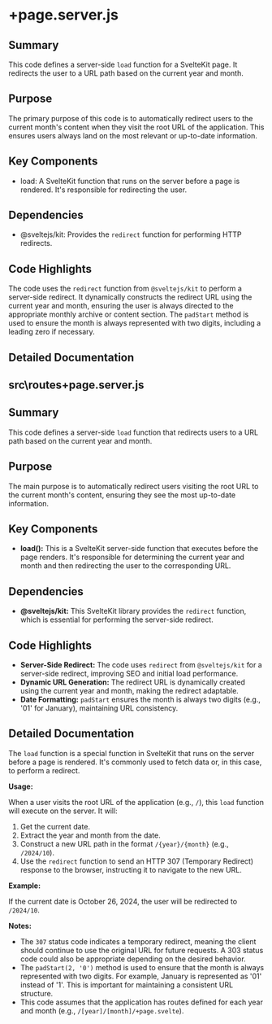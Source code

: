 # +page.server.js

## Summary
This code defines a server-side `load` function for a SvelteKit page. It redirects the user to a URL path based on the current year and month.

## Purpose
The primary purpose of this code is to automatically redirect users to the current month's content when they visit the root URL of the application. This ensures users always land on the most relevant or up-to-date information.

## Key Components
- load: A SvelteKit function that runs on the server before a page is rendered. It's responsible for redirecting the user.

## Dependencies
- @sveltejs/kit: Provides the `redirect` function for performing HTTP redirects.

## Code Highlights
The code uses the `redirect` function from `@sveltejs/kit` to perform a server-side redirect. It dynamically constructs the redirect URL using the current year and month, ensuring the user is always directed to the appropriate monthly archive or content section. The `padStart` method is used to ensure the month is always represented with two digits, including a leading zero if necessary.

## Detailed Documentation
## src\routes\+page.server.js

## Summary
This code defines a server-side `load` function that redirects users to a URL path based on the current year and month.

## Purpose
The main purpose is to automatically redirect users visiting the root URL to the current month's content, ensuring they see the most up-to-date information.

## Key Components
*   **load():** This is a SvelteKit server-side function that executes before the page renders. It's responsible for determining the current year and month and then redirecting the user to the corresponding URL.

## Dependencies
*   **@sveltejs/kit:** This SvelteKit library provides the `redirect` function, which is essential for performing the server-side redirect.

## Code Highlights
*   **Server-Side Redirect:** The code uses `redirect` from `@sveltejs/kit` for a server-side redirect, improving SEO and initial load performance.
*   **Dynamic URL Generation:** The redirect URL is dynamically created using the current year and month, making the redirect adaptable.
*   **Date Formatting:** `padStart` ensures the month is always two digits (e.g., '01' for January), maintaining URL consistency.

## Detailed Documentation

The `load` function is a special function in SvelteKit that runs on the server before a page is rendered. It's commonly used to fetch data or, in this case, to perform a redirect.

**Usage:**

When a user visits the root URL of the application (e.g., `/`), this `load` function will execute on the server. It will:

1.  Get the current date.
2.  Extract the year and month from the date.
3.  Construct a new URL path in the format `/{year}/{month}` (e.g., `/2024/10`).
4.  Use the `redirect` function to send an HTTP 307 (Temporary Redirect) response to the browser, instructing it to navigate to the new URL.

**Example:**

If the current date is October 26, 2024, the user will be redirected to `/2024/10`.

**Notes:**

*   The `307` status code indicates a temporary redirect, meaning the client should continue to use the original URL for future requests.  A 303 status code could also be appropriate depending on the desired behavior.
*   The `padStart(2, '0')` method is used to ensure that the month is always represented with two digits. For example, January is represented as '01' instead of '1'. This is important for maintaining a consistent URL structure.
*   This code assumes that the application has routes defined for each year and month (e.g., `/[year]/[month]/+page.svelte`).
